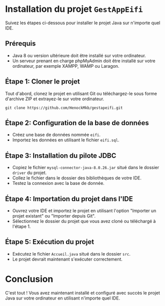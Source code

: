 # Installation du projet `GestAppEifi`

Suivez les étapes ci-dessous pour installer le projet Java sur n'importe quel IDE.

## Prérequis

-   Java 8 ou version ultérieure doit être installé sur votre ordinateur.
-   Un serveur prenant en charge phpMyAdmin doit être installé sur votre ordinateur, par exemple XAMPP, WAMP ou Laragon.

## Étape 1: Cloner le projet

Tout d'abord, clonez le projet en utilisant Git ou téléchargez-le sous forme d'archive ZIP et extrayez-le sur votre ordinateur.

    git clone https://github.com/HenockMkb/gestapeifi.git
## Étape 2: Configuration de la base de données

-   Créez une base de données nommée `eifi`.
-   Importez les données en utilisant le fichier `eifi.sql`.

## Étape 3: Installation du pilote JDBC

-   Copiez le fichier `mysql-connector-java-8.0.26.jar` situé dans le dossier `driver` du projet.
-   Collez le fichier dans le dossier des bibliothèques de votre IDE.
- Testez la connexion avec la base de donnée.

## Étape 4: Importation du projet dans l'IDE

-   Ouvrez votre IDE et importez le projet en utilisant l'option "Importer un projet existant" ou "Importer depuis Git".
-   Sélectionnez le dossier du projet que vous avez cloné ou téléchargé à l'étape 1.
## Étape 5: Exécution du projet

-   Exécutez le fichier `Accueil.java` situé dans le dossier `src`.
-   Le projet devrait maintenant s'exécuter correctement.

# Conclusion

C'est tout ! Vous avez maintenant installé et configuré avec succès le projet Java sur votre ordinateur en utilisant n'importe quel IDE.
